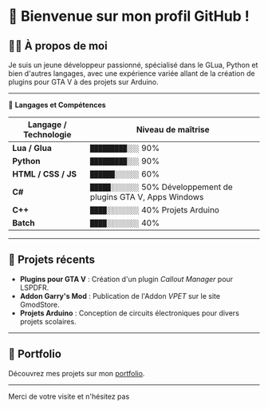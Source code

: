 # 👋 Bienvenue sur mon profil GitHub !

## 👨‍💻 À propos de moi

Je suis un jeune développeur passionné, spécialisé dans le GLua, Python et bien d'autres langages, avec une expérience variée allant de la création de plugins pour GTA V à des projets sur Arduino. 

---

🎯 **Langages et Compétences**

| Langage / Technologie   | Niveau de maîtrise                                                                 |
|--------------------------|-----------------------------------------------------------------------------------|
| **Lua / Glua**          | `█████████░░░` 90%                                                                |
| **Python**              | `█████████░░░` 90%                                                                |
| **HTML / CSS / JS**     | `██████░░░░░░` 60%                                                                |
| **C#**                  | `█████░░░░░░░` 50% Développement de plugins GTA V, Apps Windows                   |
| **C++**                 | `████░░░░░░░░` 40% Projets Arduino                                                |
| **Batch**               | `████░░░░░░░░` 40%                                                                |

---

## 🌟 Projets récents
- **Plugins pour GTA V** : Création d'un plugin *Callout Manager* pour LSPDFR.
- **Addon Garry's Mod** : Publication de l'Addon *VPET* sur le site GmodStore.
- **Projets Arduino** : Conception de circuits électroniques pour divers projets scolaires.

---

## 🔗 Portfolio
Découvrez mes projets sur mon [portfolio](https://vitroze.github.io/portfolio).

---

Merci de votre visite et n'hésitez pas
